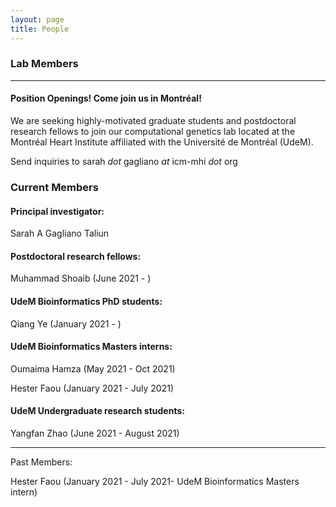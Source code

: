 ```yaml
---
layout: page
title: People 
---
```


### Lab Members

-------
#### Position Openings! <b>Come join us in Montréal!</b>
We are seeking highly-motivated graduate students and postdoctoral research fellows to join our computational genetics lab located at the Montréal Heart Institute affiliated with the Université de Montréal (UdeM).

Send inquiries to sarah <i>dot</i> gagliano <i>at</i> icm-mhi <i>dot</i> org


### Current Members
#### Principal investigator:
Sarah A Gagliano Taliun

#### Postdoctoral research fellows: 
Muhammad Shoaib (June 2021 - )

#### UdeM Bioinformatics PhD students:
Qiang Ye (January 2021 - )

#### UdeM Bioinformatics Masters interns:
Oumaima Hamza (May 2021 - Oct 2021)
<p>Hester Faou (January 2021 - July 2021)</p>

#### UdeM Undergraduate research students:
Yangfan Zhao (June 2021 - August 2021)

<hr>
Past Members:  
<p>Hester Faou (January 2021 - July 2021- UdeM Bioinformatics Masters intern)</p>
